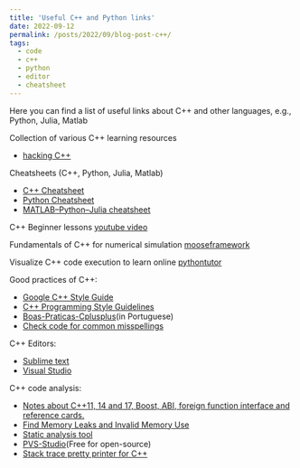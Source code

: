 ```yaml
---
title: 'Useful C++ and Python links'
date: 2022-09-12
permalink: /posts/2022/09/blog-post-c++/
tags:
  - code
  - c++
  - python
  - editor
  - cheatsheet
---
```


Here you can find a list of useful links about C++ and other languages, e.g., Python, Julia, Matlab


Collection of various C++ learning resources
- <a href="https://hackingcpp.com/index.html" target="_blank">hacking C++</a>

Cheatsheets (C++, Python, Julia, Matlab)
- <a href="https://www.codewithharry.com/blogpost/cpp-cheatsheet" target="_blank">C++ Cheatsheet</a>
- <a href="https://www.codewithharry.com/tutorial/python" target="_blank">Python Cheatsheet</a>
- <a href="https://cheatsheets.quantecon.org" target="_blank">MATLAB–Python–Julia cheatsheet</a>

C++ Beginner lessons
<a href="https://www.youtube.com/watch?v=vLnPwxZdW4Y" target="_blank">youtube video</a>

Fundamentals of C++ for numerical simulation
<a href="https://mooseframework.inl.gov/help/c++/index.html" target="_blank">mooseframework</a>

Visualize C++ code execution to learn online
<a href="http://pythontutor.com/cpp.html#mode=edit" target="_blank">pythontutor</a>

Good practices of C++:
- <a href="https://google.github.io/styleguide/cppguide.html" target="_blank">Google C++ Style Guide</a>
- <a href="http://geosoft.no/development/cppstyle.html" target="_blank">C++ Programming Style Guidelines</a>
- <a href="https://github.com/kelvins/Boas-Praticas-Cplusplus" target="_blank">Boas-Praticas-Cplusplus</a>(in Portuguese)
- <a href="https://github.com/codespell-project/codespell" target="_blank">Check code for common misspellings</a>

C++ Editors:
- <a href="https://www.sublimetext.com/" target="_blank">Sublime text</a>
- <a href="https://code.visualstudio.com" target="_blank">Visual Studio</a>

C++ code analysis:
- <a href="https://caiorss.github.io/C-Cpp-Notes" target="_blank">Notes about C++11, 14 and 17, Boost, ABI, foreign function interface and reference cards.</a>
- <a href="https://valgrind.org" target="_blank">Find Memory Leaks and Invalid Memory Use</a>
- <a href="https://cppcheck.sourceforge.io" target="_blank">Static analysis tool</a>
- <a href="https://pvs-studio.com/en/pvs-studio" target="_blank">PVS-Studio</a>(Free for open-source)
- <a href="https://github.com/bombela/backward-cpp" target="_blank">Stack trace pretty printer for C++</a>